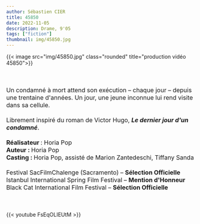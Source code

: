 ```yaml
---
author: Sébastien CIER
title: 45850
date: 2022-11-05
description: Drame, 9'05
tags: ["fiction"]
thumbnail: img/45850.jpg
---
```


{{< image src="img/45850.jpg" class="rounded" title="production vidéo 45850">}}

<p style='margin:0cm;font-size:16px;'>&nbsp;</p>
<p style='margin:0cm;font-size:16px;'>&nbsp;</p>
<p style='margin:0cm;font-size:16px;'>Un condamn&eacute; &agrave; mort attend son ex&eacute;cution &ndash; chaque jour &ndash; depuis une trentaine d&apos;ann&eacute;es. Un jour, une jeune inconnue lui rend visite dans sa cellule.</p>
<p style='margin:0cm;font-size:16px;'>&nbsp;</p>
<p style='margin:0cm;font-size:16px;'>Librement inspir&eacute; du roman de Victor Hugo, <strong><em>Le dernier jour d&apos;un condamn&eacute;</em></strong>.</p>
<p style='margin:0cm;font-size:16px;'>&nbsp;</p>
<p style='margin:0cm;font-size:16px;'><strong>R&eacute;alisateur&nbsp;</strong>: Horia Pop</p>
<p style='margin:0cm;font-size:16px;'><strong>Auteur&nbsp;: </strong>Horia Pop</p>
<p style='margin:0cm;font-size:16px;'><strong>Casting&nbsp;: </strong>Horia Pop, assist&eacute; de Marion Zantedeschi, Tiffany Sanda</p>
<p style='margin:0cm;font-size:16px;'>&nbsp;</p>
<p style='margin:0cm;font-size:16px;'>Festival SacFilmChalenge (Sacramento) &ndash; <strong>S&eacute;lection Officielle</strong></p>
<p style='margin:0cm;font-size:16px;'>Istanbul International Spring Film Festival &ndash; <strong>Mention d&apos;Honneur</strong></p>
<p style='margin:0cm;font-size:16px;'>Black Cat International Film Festival &ndash; <strong>S&eacute;lection Officielle</strong></p>
<p style='margin:0cm;font-size:16px;'>&nbsp;</p>
<p style='margin:0cm;font-size:16px;'>&nbsp;</p>

{{< youtube FsEqOLIEUtM >}}


